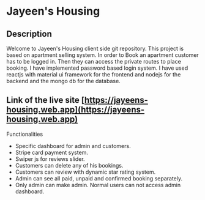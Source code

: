 # Jayeen's Housing 
## Description  
Welcome to Jayeen's Housing client side git repository. This project is based on apartment selling system. In order to Book an apartment customer has to be logged in. Then they can access the private routes to place booking. I have implemented password based login system. I have used reactjs with material ui framework for the frontend and nodejs for the backend and the mongo db for the database.

## Link of the live site [https://jayeens-housing.web.app](https://jayeens-housing.web.app) 

Functionalities
- Specific dashboard for admin and customers.
- Stripe card payment system.
- Swiper js for reviews slider.
- Customers can delete any of his bookings.
- Customers can review with dynamic star rating system.
- Admin can see all paid, unpaid and confirmed booking separately.
- Only admin can make admin. Normal users can not access admin dashboard.